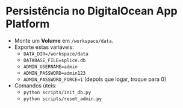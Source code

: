 # Persistência no DigitalOcean App Platform

- Monte um **Volume** em `/workspace/data`.
- Exporte estas variáveis:
  - `DATA_DIR=/workspace/data`
  - `DATABASE_FILE=splice.db`
  - `ADMIN_USERNAME=admin`
  - `ADMIN_PASSWORD=admin123`
  - `ADMIN_PASSWORD_FORCE=1` (depois que logar, troque para 0)
- Comandos úteis:
  - `python scripts/init_db.py`
  - `python scripts/reset_admin.py`
